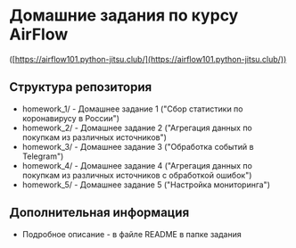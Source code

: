 # Домашние задания по курсу AirFlow  
([https://airflow101.python-jitsu.club/](https://airflow101.python-jitsu.club/))

## Структура репозитория
- homework_1/ - Домашнее задание 1 ("Сбор статистики по коронавирусу в России")
- homework_2/ - Домашнее задание 2 ("Агрегация данных по покупкам из различных источников")
- homework_3/ - Домашнее задание 3 ("Обработка событий в Telegram")
- homework_4/ - Домашнее задание 4 ("Агрегация данных по покупкам из различных источников с обработкой ошибок")
- homework_5/ - Домашнее задание 5 ("Настройка мониторинга")

## Дополнительная информация
- Подробное описание - в файлe README в папке задания
